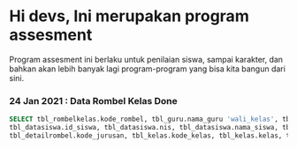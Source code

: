 # Hi devs, Ini merupakan program assesment
Program assesment ini berlaku untuk penilaian siswa, sampai karakter, dan bahkan akan lebih banyak lagi program-program yang bisa kita bangun dari sini.

### 24 Jan 2021 : Data Rombel Kelas Done
```.sql
SELECT tbl_rombelkelas.kode_rombel, tbl_guru.nama_guru 'wali_kelas', tbl_jenjang.jenjang, 
tbl_datasiswa.id_siswa, tbl_datasiswa.nis, tbl_datasiswa.nama_siswa, tbl_detailrombel.tipe_anggota, 
tbl_detailrombel.kode_jurusan, tbl_kelas.kode_kelas, tbl_kelas.kelas, tbl_angkatan.angkatan, tbl_tahunajaran.tahunajaran FROM tbl_detailrombel JOIN tbl_rombelkelas ON tbl_rombelkelas.kode_rombel=tbl_detailrombel.kode_rombel JOIN tbl_datasiswa ON tbl_datasiswa.id_siswa=tbl_detailrombel.id_siswa JOIN tbl_angkatan ON tbl_angkatan.kode_angkatan=tbl_rombelkelas.kode_angkatan JOIN tbl_tahunajaran ON tbl_tahunajaran.kode_tahunajaran=tbl_rombelkelas.kode_tahunajaran JOIN tbl_guru ON tbl_guru.id_guru=tbl_rombelkelas.id_guru JOIN tbl_jenjang ON tbl_jenjang.kode_jenjang=tbl_rombelkelas.kode_jenjang JOIN tbl_kelas ON tbl_kelas.kode_kelas=tbl_rombelkelas.kode_kelas WHERE tbl_rombelkelas.kode_rombel = '1819-A1'
```
